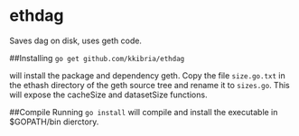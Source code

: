 # ethdag
Saves dag on disk, uses geth code.

##Installing
`go get github.com/kkibria/ethdag`

will install the package and dependency geth. Copy the file `size.go.txt` in the ethash directory of the geth source tree and rename it to `sizes.go`. This will expose the cacheSize and datasetSize functions.

##Compile
Running `go install` will compile and install the executable in $GOPATH/bin dierctory. 
